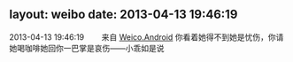 layout: weibo
date: 2013-04-13 19:46:19
---
2013-04-13 19:46:19  &nbsp;&nbsp;&nbsp;&nbsp;&nbsp;&nbsp; 来自 <a href="http://app.weibo.com/t/feed/l4RWD" rel="nofollow">Weico.Android</a>
你看着她得不到她是忧伤，你请她喝咖啡她回你一巴掌是哀伤——小乖如是说 ​​​
